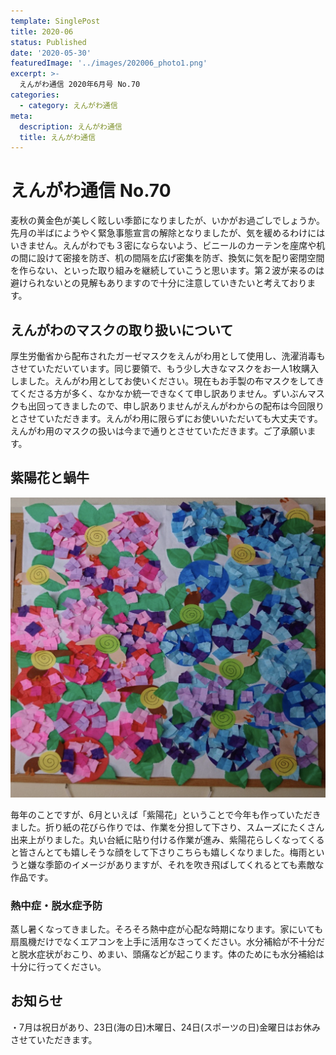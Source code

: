 ```yaml
---
template: SinglePost
title: 2020-06
status: Published
date: '2020-05-30'
featuredImage: '../images/202006_photo1.png'
excerpt: >-
  えんがわ通信 2020年6月号 No.70
categories:
  - category: えんがわ通信
meta:
  description: えんがわ通信
  title: えんがわ通信
---
```


# えんがわ通信 No.70

麦秋の黄金色が美しく眩しい季節になりましたが、いかがお過ごしでしょうか。先月の半ばにようやく緊急事態宣言の解除となりましたが、気を緩めるわけにはいきません。えんがわでも３密にならないよう、ビニールのカーテンを座席や机の間に設けて密接を防ぎ、机の間隔を広げ密集を防ぎ、換気に気を配り密閉空間を作らない、といった取り組みを継続していこうと思います。第２波が来るのは避けられないとの見解もありますので十分に注意していきたいと考えております。

## えんがわのマスクの取り扱いについて

厚生労働省から配布されたガーゼマスクをえんがわ用として使用し、洗濯消毒もさせていただいています。同じ要領で、もう少し大きなマスクをお一人1枚購入しました。えんがわ用としてお使いください。現在もお手製の布マスクをしてきてくださる方が多く、なかなか統一できなくて申し訳ありません。ずいぶんマスクも出回ってきましたので、申し訳ありませんがえんがわからの配布は今回限りとさせていただきます。えんがわ用に限らずにお使いいただいても大丈夫です。
えんがわ用のマスクの扱いは今まで通りとさせていただきます。ご了承願います。


## 紫陽花と蝸牛

![](./images/202006_photo1.png)

毎年のことですが、6月といえば「紫陽花」ということで今年も作っていただきました。折り紙の花びら作りでは、作業を分担して下さり、スムーズにたくさん出来上がりました。丸い台紙に貼り付ける作業が進み、紫陽花らしくなってくると皆さんとても嬉しそうな顔をして下さりこちらも嬉しくなりました。梅雨というと嫌な季節のイメージがありますが、それを吹き飛ばしてくれるとても素敵な作品です。


### 熱中症・脱水症予防

蒸し暑くなってきました。そろそろ熱中症が心配な時期になります。家にいても扇風機だけでなくエアコンを上手に活用なさってください。水分補給が不十分だと脱水症状がおこり、めまい、頭痛などが起こります。体のためにも水分補給は十分に行ってください。

## お知らせ

・7月は祝日があり、23日(海の日)木曜日、24日(スポーツの日)金曜日はお休みさせていただきます。

